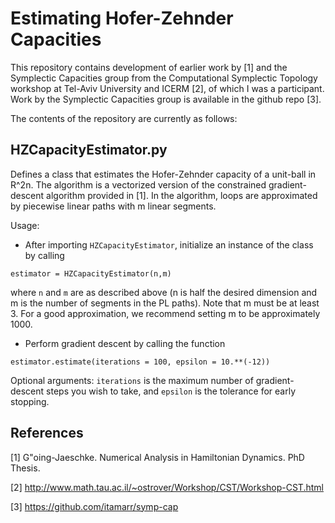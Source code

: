 # Estimating Hofer-Zehnder Capacities

This repository contains development of earlier work by [1] and the Symplectic Capacities group from the Computational Symplectic Topology workshop at Tel-Aviv University and ICERM [2], of which I was a participant.  Work by the Symplectic Capacities group is available in the github repo [3].

The contents of the repository are currently as follows:

## HZCapacityEstimator.py 

Defines a class that estimates the Hofer-Zehnder capacity of a unit-ball in R^2n. The algorithm is a vectorized version of the constrained gradient-descent algorithm provided in [1].  In the algorithm, loops are approximated by piecewise linear paths with m linear segments.

Usage:

- After importing ```HZCapacityEstimator```, initialize an instance of the class by calling

```estimator = HZCapacityEstimator(n,m)```

where ```n``` and ```m``` are as described above (n is half the desired dimension and m is the number of segments in the PL paths).  Note that m must be at least 3. For a good approximation, we recommend setting m to be approximately 1000.

- Perform gradient descent by calling the function 

```estimator.estimate(iterations = 100, epsilon = 10.**(-12))```

Optional arguments: ```iterations``` is the maximum number of gradient-descent steps you wish to take, and ```epsilon``` is the tolerance for early stopping.


##




## References

[1] G\"oing-Jaeschke. Numerical Analysis in Hamiltonian Dynamics. PhD Thesis.

[2] http://www.math.tau.ac.il/~ostrover/Workshop/CST/Workshop-CST.html

[3] https://github.com/itamarr/symp-cap